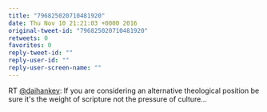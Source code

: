 ```yaml
---
title: "796825020710481920"
date: Thu Nov 10 21:21:03 +0000 2016
original-tweet-id: "796825020710481920"
retweets: 0
favorites: 0
reply-tweet-id: ""
reply-user-id: ""
reply-user-screen-name: ""
---
```

RT <a href="https://twitter.com/daihankey">@daihankey</a>: If you are considering an alternative theological position be sure it's the weight of scripture not the pressure of culture…
